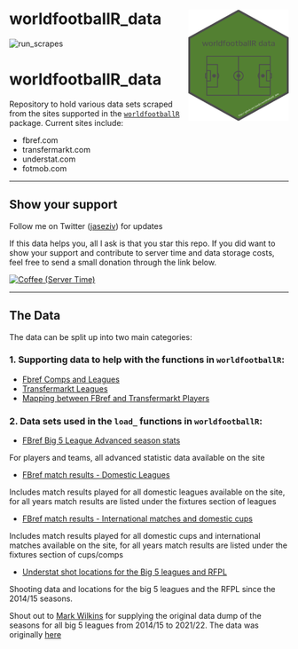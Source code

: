 # worldfootballR_data <img src="man/figures/logo.png" align="right" width="181" height="201"/>

<!-- badges: start -->
![run_scrapes](https://github.com/JaseZiv/worldfootballR_data/workflows/run_extracts/badge.svg)
<!-- badges: end -->

# worldfootballR_data
Repository to hold various data sets scraped from the sites supported in the [`worldfootballR`](https://github.com/JaseZiv/worldfootballR) package. Current sites include:

* fbref.com
* transfermarkt.com
* understat.com
* fotmob.com

***

## Show your support
Follow me on Twitter ([jaseziv](https://twitter.com/jaseziv)) for updates

If this data helps you, all I ask is that you star this repo. If you did want to show your support and contribute to server time and data storage costs, feel free to send a small donation through the link below.

<a href="https://www.buymeacoffee.com/jaseziv83A" target="_blank"><img src="https://cdn.buymeacoffee.com/buttons/default-orange.png" alt="Coffee (Server Time)" height="41" width="174"></a>

***

## The Data

The data can be split up into two main categories:

### 1. Supporting data to help with the functions in `worldfootballR`:

* [Fbref Comps and Leagues](https://github.com/JaseZiv/worldfootballR_data/raw/master/raw-data/all_leages_and_cups/all_competitions.csv)
* [Transfermarkt Leagues](https://github.com/JaseZiv/worldfootballR_data/raw/master/raw-data/transfermarkt_leagues/main_comp_seasons.csv)
* [Mapping between FBref and Transfermarkt Players](https://github.com/JaseZiv/worldfootballR_data/blob/master/raw-data/fbref-tm-player-mapping/output/fbref_to_tm_mapping.csv)


### 2. Data sets used in the `load_` functions in `worldfootballR`:

* [FBref Big 5 League Advanced season stats](https://github.com/JaseZiv/worldfootballR_data/tree/master/data/fb_big5_advanced_season_stats)

For players and teams, all advanced statistic data available on the site
  
* [FBref match results - Domestic Leagues](https://github.com/JaseZiv/worldfootballR_data/tree/master/data/match_results)

Includes match results played for all domestic leagues available on the site, for all years match results are listed under the fixtures section of leagues

* [FBref match results - International matches and domestic cups](https://github.com/JaseZiv/worldfootballR_data/tree/master/data/match_results_cups)

Includes match results played for all domestic cups and international matches available on the site, for all years match results are listed under the fixtures section of cups/comps

* [Understat shot locations for the Big 5 leagues and RFPL](https://github.com/JaseZiv/worldfootballR_data/tree/master/data/understat_shots)

Shooting data and locations for the big 5 leagues and the RFPL since the 2014/15 seasons.

Shout out to [Mark Wilkins](https://twitter.com/biscuitchaser) for supplying the original data dump of the seasons for all big 5 leagues from 2014/15 to 2021/22. The data was originally [here](https://github.com/Markjwilkins/Understat)

